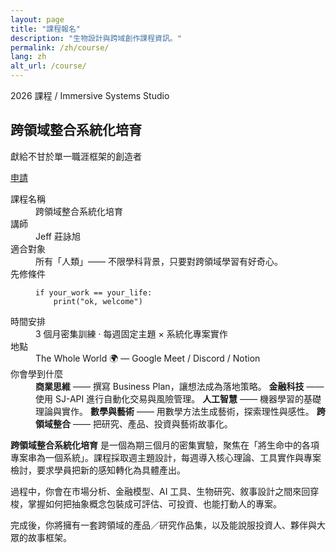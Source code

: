 ```yaml
---
layout: page
title: "課程報名"
description: "生物設計與跨域創作課程資訊。"
permalink: /zh/course/
lang: zh
alt_url: /course/
---
```


<section class="course-header">
  <p class="breadcrumb">2026 課程 / Immersive Systems Studio</p>
  <h1>跨領域整合系統化培育</h1>
  <p class="subtitle">獻給不甘於單一職涯框架的創造者</p>
  <a class="course-cta" href="mailto:tomnandy922@gmail.com?subject=課程報名">申請</a>
</section>

<section class="course-meta">
  <dl>
    <div>
      <dt>課程名稱</dt>
      <dd>跨領域整合系統化培育</dd>
    </div>
    <div>
      <dt>講師</dt>
      <dd>Jeff 莊詠旭</dd>
    </div>
    <div>
      <dt>適合對象</dt>
      <dd>所有「人類」—— 不限學科背景，只要對跨領域學習有好奇心。</dd>
    </div>
    <div>
      <dt>先修條件</dt>
      <dd><pre><code>if your_work == your_life:
    print("ok, welcome")
</code></pre></dd>
    </div>
    <div>
      <dt>時間安排</dt>
      <dd>3 個月密集訓練 · 每週固定主題 × 系統化專案實作</dd>
    </div>
    <div>
      <dt>地點</dt>
      <dd>The Whole World 🌍 — Google Meet / Discord / Notion</dd>
    </div>
    <div>
      <dt>你會學到什麼</dt>
      <dd>
        <span><strong>商業思維</strong> —— 撰寫 Business Plan，讓想法成為落地策略。</span>
        <span><strong>金融科技</strong> —— 使用 SJ-API 進行自動化交易與風險管理。</span>
        <span><strong>人工智慧</strong> —— 機器學習的基礎理論與實作。</span>
        <span><strong>數學與藝術</strong> —— 用數學方法生成藝術，探索理性與感性。</span>
        <span><strong>跨領域整合</strong> —— 把研究、產品、投資與藝術故事化。</span>
      </dd>
    </div>
  </dl>
</section>

<section class="course-body">
  <p><strong>跨領域整合系統化培育</strong> 是一個為期三個月的密集實驗，聚焦在「將生命中的各項專案串為一個系統」。課程採取週主題設計，每週導入核心理論、工具實作與專案檢討，要求學員把新的感知轉化為具體產出。</p>
  <p>過程中，你會在市場分析、金融模型、AI 工具、生物研究、敘事設計之間來回穿梭，掌握如何把抽象概念包裝成可評估、可投資、也能打動人的專案。</p>
  <p>完成後，你將擁有一套跨領域的產品／研究作品集，以及能說服投資人、夥伴與大眾的故事框架。</p>
</section>
